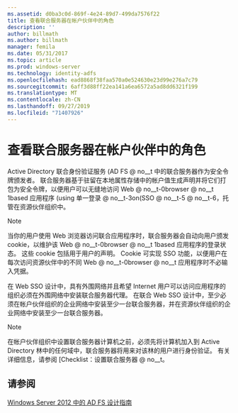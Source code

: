```yaml
---
ms.assetid: d0ba3c0d-869f-4e24-89d7-499da7576f22
title: 查看联合服务器在帐户伙伴中的角色
description: ''
author: billmath
ms.author: billmath
manager: femila
ms.date: 05/31/2017
ms.topic: article
ms.prod: windows-server
ms.technology: identity-adfs
ms.openlocfilehash: ead8868f38faa570a0e524630e23d99e276a7c79
ms.sourcegitcommit: 6aff3d88ff22ea141a6ea6572a5ad8dd6321f199
ms.translationtype: MT
ms.contentlocale: zh-CN
ms.lasthandoff: 09/27/2019
ms.locfileid: "71407926"
---
```

# <a name="review-the-role-of-the-federation-server-in-the-account-partner"></a>查看联合服务器在帐户伙伴中的角色

Active Directory 联合身份验证服务 \(AD FS @ no__t 中的联合服务器作为安全令牌颁发者。 联合服务器基于驻留在本地属性存储中的帐户值生成声明并将它们打包为安全令牌，以便用户可以无缝地访问 Web @ no__t-0browser @ no__t 1based 应用程序 \(using 单一登录 @ no__t-3on\(SSO @ no__t-5 @ no__t-6，托管在资源伙伴组织中。  
  
> [!NOTE]  
> 当你的用户使用 Web 浏览器访问联合应用程序时，联合服务器会自动向用户颁发 cookie，以维护该 Web @ no__t-0browser @ no__t 1based 应用程序的登录状态。 这些 cookie 包括用于用户的声明。 Cookie 可实现 SSO 功能，以便用户在每次访问资源伙伴中的不同 Web @ no__t-0browser @ no__t 应用程序时不必输入凭据。  
  
在 Web SSO 设计中，具有外围网络并且希望 Internet 用户可以访问应用程序的组织必须在外围网络中安装联合服务器代理。 在联合 Web SSO 设计中，至少必须在帐户伙伴组织的企业网络中安装至少一台联合服务器，并在资源伙伴组织的企业网络中安装至少一台联合服务器。  
  
> [!NOTE]  
> 在帐户伙伴组织中设置联合服务器计算机之前，必须先将计算机加入到 Active Directory 林中的任何域中，联合服务器将用来对该林的用户进行身份验证。 有关详细信息，请参阅 [Checklist：设置联合服务器 @ no__t。  
  
## <a name="see-also"></a>请参阅
[Windows Server 2012 中的 AD FS 设计指南](AD-FS-Design-Guide-in-Windows-Server-2012.md)
